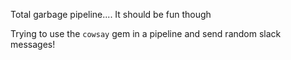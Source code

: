 Total garbage pipeline.... It should be fun though


Trying to use the `cowsay` gem in a pipeline and send random slack messages!
